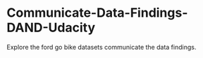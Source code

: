 # Communicate-Data-Findings-DAND-Udacity
Explore the ford go bike datasets communicate the data findings.
